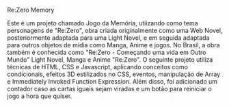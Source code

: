Re:Zero Memory

Este é um projeto chamado Jogo da Memória, utiizando como tema personagens de "Re:Zero", obra criada originalmente como uma Web Novel, posteriormente adaptada para uma Light Novel, e em seguida adaptada para outros objetos de mídia como Manga, Anime e jogos. No Brasil, a obra também é conhecida como "Re:Zero - Começando uma vida em Outro Mundo" Light Novel, Manga e Anime "Re:Zero". O seguinte projeto utiliza técnicas de HTML, CSS e Javascript, aplicando conceitos como condicionais, efeitos 3D estilizados no CSS, eventos, manipulação de Array e Immediately Invoked Function Expression. Além disso, foi adicionado um contador caso as cartas iguais sejam viradas e um botão para reiniciar o jogo a hora que quiser. 
